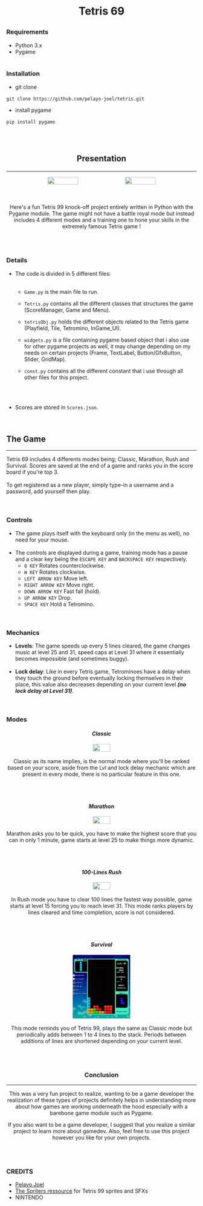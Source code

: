 # <p align="center">**Tetris 69**</p>



### __Requirements__


- Python 3.x
- Pygame
<br></br>


### Installation

- git clone
```
git clone https://github.com/pelayo-joel/tetris.git
```


- install pygame
```
pip install pygame
```

<br></br>


## <p align="center">**Presentation**</p>
---
<div align="center"><img src="images-src/Tetris69-menu.gif"  width="40%" height="20%">
<img src="images-src/Tetris69-presentation.gif"  width="40%" height="20%"></div>
<br></br>

<p align="center">Here's a fun Tetris 99 knock-off project entirely written in Python with the Pygame module. The game might not have a battle royal mode but instead includes 4 different modes and a training one to hone your skills in the extremely famous Tetris game !</p>
<br></br>


### **Details**
- The code is divided in 5 different files:
<br></br>

    - ``Game.py`` is the main file to run.

    - ``Tetris.py`` contains all the different classes that structures the game (ScoreManager, Game and Menu).


    - ``tetrisObj.py``  holds the different objects related to the Tetris game (Playfield, Tile, Tetromino, InGame_UI).

    - ``widgets.py`` is a file containing pygame based object that i also use for other pygame projects as well, it may change depending on my needs on certain projects (Frame, TextLabel, Button/GfxButton, Slider, GridMap).

    - ``const.py`` contains all the different constant that i use through all other files for this project.

<br></br>

- Scores are stored in ``Scores.json``. \
<br></br>


## **The Game**
---
Tetris 69 includes 4 differents modes being; Classic, Marathon, Rush and Survival. Scores are saved at the end of a game and ranks you in the score board if you're top 3.<br></br>
 To get registered as a new player, simply type-in a username and a password, add yourself then play.\
 <br></br>


### Controls

- The game plays itself with the keyboard only (in the menu as well), no need for your mouse.<br></br>
- The controls are displayed during a game, training mode has a pause and a clear key being the ``ESCAPE KEY`` and ``BACKSPACE KEY`` respectively.
    - ``Q KEY`` Rotates counterclockwise.
    - ``W KEY`` Rotates clockwise.
    - ``LEFT ARROW KEY`` Move left.
    - ``RIGHT ARROW KEY`` Move right.
    - ``DOWN ARROW KEY`` Fast fall (hold).
    - ``UP ARROW KEY`` Drop.
    - ``SPACE KEY`` Hold a Tetromino.\
<br></br>


### Mechanics
- **Levels**: The game speeds up every 5 lines cleared, the game changes music at level 25 and 31, speed caps at Level 31 where it essentially becomes impossible (and sometimes buggy). <br></br>
- **Lock delay**: Like in every Tetris game, Tetrominoes have a delay when they touch the ground before eventually locking themselves in their place, this value also decreases depending on your current level ***(no lock delay at Level 31)***. \
<br></br>


### **Modes** 

#### <p align="center">***Classic***</p>

<p align="center"><img src="images-src/Tetris69-classic.gif" width="30%" height="20%"></p> 
<p align="center">Classic as its name implies, is the normal mode where you'll be ranked based on your score, aside from the Lvl and lock delay mechanic which are present in every mode, there is no particular feature in this one.</p>
<br></br>


#### <p align="center">***Marathon***</p>

<p align="center"><img src="images-src/Tetris69-marathon.gif" width="30%" height="20%"></p> 
<p align="center">Marathon asks you to be quick, you have to make the highest score that you can in only 1 minute, game starts at level 25 to make things more dynamic.</p>
<br></br>


#### <p align="center">***100-Lines Rush***</p>

<p align="center"><img src="images-src/Tetris69-rush.gif" width="30%" height="20%"></p> 
<p align="center">In Rush mode you have to clear 100 lines the fastest way possible, game starts at level 15 forcing you to reach level 31. This mode ranks players by lines cleared and time completion, score is not considered.</p>
<br></br>


#### <p align="center">***Survival***</p>

<p align="center"><img src="images-src/Tetris69-survival.gif" width="30%" height="20%"></p> 
<p align="center">This mode reminds you of Tetris 99, plays the same as Classic mode but periodically adds between 1 to 4 lines to the stack. Periods between additions of lines are shortened depending on your current level.</p>
<br></br>



### <p align="center">**Conclusion**</p>
---
<p align="center">This was a very fun project to realize, wanting to be a game developer the realization of these types of projects definitely helps in understanding more about how games are working underneath the hood especially with a barebone game module such as Pygame.</p>
<p align="center">If you also want to be a game developer, I suggest that you realize a similar project to learn more about gamedev. Also, feel free to use this project however you like for your own projects.</p>
<br></br>


### **CREDITS** 

- [Pelayo Joel](https://github.com/pelayo-joel)
- [The Spriters ressource](https://www.spriters-resource.com/) for Tetris 99 sprites and SFXs
- NINTENDO
